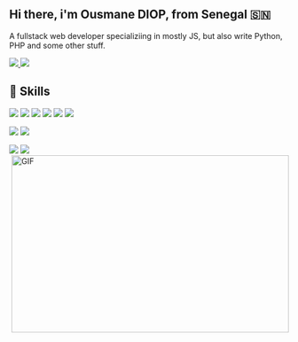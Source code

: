 

## Hi there, i'm Ousmane DIOP,  from Senegal 🇸🇳

A fullstack web developer specializiing in mostly JS, but also write Python, PHP and some other stuff.

<a href="https://www.linkedin.com/in/ousmane-diop-5792a5170" target="_blank" alt="My LinkedIn"> 
  <img src="https://img.shields.io/badge/linkedin-%230077B5.svg?&style=for-the-badge&logo=linkedin&logoColor=white" />
</a>
<a href="https://twitter.com/ouznoreyni221" target="_blank" alt="Follow Me on Twitter"> 
    <img src="https://img.shields.io/badge/twitter-%231DA1F2.svg?&style=for-the-badge&logo=twitter&logoColor=white" />
</a>

## 🚀 Skills 

<img src="https://img.shields.io/badge/javascript-%23F7DF1E.svg?&style=for-the-badge&logo=javascript&logoColor=white" /> <img src="https://img.shields.io/badge/react-%2361DAFB.svg?&style=for-the-badge&logo=react&logoColor=white" /> <img src="https://img.shields.io/badge/React_Native-61DAFB?style=for-the-badge&logo=react&logoColor=white" /> <img src="https://img.shields.io/badge/Node.js-303030?style=for-the-badge&logo=node.js&logoColor=white%22"/> <img src="https://img.shields.io/badge/angular-red?style=for-the-badge&logo=angular&logoColor=white"/> <img src="https://img.shields.io/badge/next.js-303030?style=for-the-badge&logo=next.js&logoColor=white"/>

<img src="https://img.shields.io/badge/python-%233776AB.svg?&style=for-the-badge&logo=python&logoColor=FFD43B" /> <img src="https://img.shields.io/badge/Django-092E20?style=for-the-badge&logo=django&logoColor=white" />

<img src="https://img.shields.io/badge/PHP-fefefe?style=for-the-badge&logo=php&logoColor=474A8A"/> <img src="https://img.shields.io/badge/Symfony-fefefe?style=for-the-badge&logo=symfony&logoColor=black"/>  <img align="right" alt="GIF" src="https://github.com/ouznoreyni/ouznoreyni/edit/main/code.gif?raw=true" width="500" height="320" />

